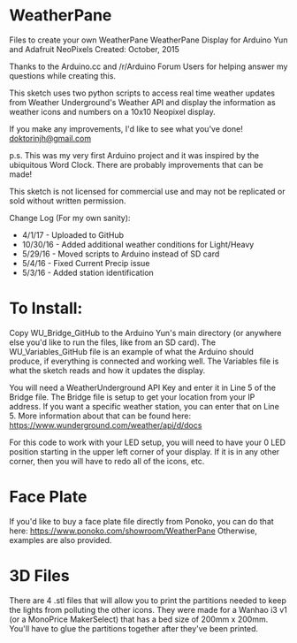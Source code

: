# WeatherPane
Files to create your own WeatherPane
WeatherPane Display for Arduino Yun and Adafruit NeoPixels
Created: October, 2015

Thanks to the Arduino.cc and /r/Arduino Forum Users for helping
answer my questions while creating this. 

This sketch uses two python scripts to access real time weather
updates from Weather Underground's Weather API and display the
information as weather icons and numbers on a 10x10 Neopixel
display. 
  
If you make any improvements, I'd like to see what you've done!
doktorinjh@gmail.com
  
p.s. This was my very first Arduino project and it was inspired by
the ubiquitous Word Clock. There are probably improvements that 
can be made!
  
This sketch is not licensed for commercial use and may not be
replicated or sold without written permission.
 
Change Log (For my own sanity):
 * 4/1/17 - Uploaded to GitHub
 * 10/30/16 - Added additional weather conditions for Light/Heavy
 * 5/29/16 - Moved scripts to Arduino instead of SD card
 * 5/4/16 - Fixed Current Precip issue
 * 5/3/16 - Added station identification

# To Install:
Copy WU_Bridge_GitHub to the Arduino Yun's main directory (or anywhere else you'd like to run the files, like from an SD card). The WU_Variables_GitHub file is an example of what the Arduino should produce, if everything is connected and working well. The Variables file is what the sketch reads and how it updates the display. 

You will need a WeatherUnderground API Key and enter it in Line 5 of the Bridge file. The Bridge file is setup to get your location from your IP address. If you want a specific weather station, you can enter that on Line 5. More information about that can be found here: https://www.wunderground.com/weather/api/d/docs

For this code to work with your LED setup, you will need to have your 0 LED position starting in the upper left corner of your display. If it is in any other corner, then you will have to redo all of the icons, etc.

# Face Plate
If you'd like to buy a face plate file directly from Ponoko, you can do that here: https://www.ponoko.com/showroom/WeatherPane Otherwise, examples are also provided. 

# 3D Files
There are 4 .stl files that will allow you to print the partitions needed to keep the lights from polluting the other icons. They were made for a Wanhao i3 v1 (or a MonoPrice MakerSelect) that has a bed size of 200mm x 200mm. You'll have to glue the partitions together after they've been printed.
